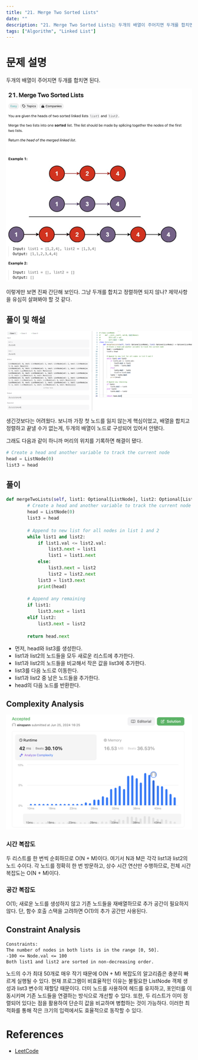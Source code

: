```yaml
---
title: "21. Merge Two Sorted Lists"
date: ""
description: "21. Merge Two Sorted Lists는 두개의 배열이 주어지면 두개를 합치면 된다."
tags: ["Algorithm", "Linked List"]
---
```


# 문제 설명
두개의 배열이 주어지면 두개를 합치면 된다.

![21](../../../images/LEET/21/21.png)

이렇게만 보면 진짜 간단해 보인다. 그냥 두개를 합치고 정렬하면 되지 않나? 제약사항을 유심히 살펴봐야 할 것 같다.


## 풀이 및 해설
![test](../../../images/LEET/21/test.png)

생긴것보다는 어려웠다. 보니까 가장 첫 노드를 잃지 않는게 핵심이었고, 배열을 합치고 정렬하고 끝낼 수가 없는게, 두개의 배열이 노드로 구성되어 있어서 안됐다.

그래도 다음과 같이 하니까 머리의 위치를 기록하면 해결이 됐다.

```python
# Create a head and another variable to track the current node
head = ListNode(0)
list3 = head
```

## 풀이
```python
def mergeTwoLists(self, list1: Optional[ListNode], list2: Optional[ListNode]) -> Optional[ListNode]:
        # Create a head and another variable to track the current node
        head = ListNode(0)
        list3 = head

        # Append to new list for all nodes in list 1 and 2
        while list1 and list2:
            if list1.val <= list2.val:
                list3.next = list1
                list1 = list1.next
            else:
                list3.next = list2
                list2 = list2.next
            list3 = list3.next
            print(head)
            
        # Append any remaining
        if list1:
            list3.next = list1
        elif list2:
            list3.next = list2

        return head.next
```

- 먼저, head와 list3를 생성한다.
- list1과 list2의 노드들을 모두 새로운 리스트에 추가한다.
- list1과 list2의 노드들을 비교해서 작은 값을 list3에 추가한다.
- list3를 다음 노드로 이동한다.
- list1과 list2 중 남은 노드들을 추가한다.
- head의 다음 노드를 반환한다.

## Complexity Analysis
![success](../../../images/LEET/21/success.png)

### 시간 복잡도
두 리스트를 한 번씩 순회하므로 O(N + M)이다. 여기서 N과 M은 각각 list1과 list2의 노드 수이다.
각 노드를 정확히 한 번 방문하고, 상수 시간 연산만 수행하므로, 전체 시간 복잡도는 O(N + M)이다.

### 공간 복잡도
O(1); 새로운 노드를 생성하지 않고 기존 노드들을 재배열하므로 추가 공간이 필요하지 않다.
단, 함수 호출 스택을 고려하면 O(1)의 추가 공간만 사용된다.

## Constraint Analysis
```
Constraints:
The number of nodes in both lists is in the range [0, 50].
-100 <= Node.val <= 100
Both list1 and list2 are sorted in non-decreasing order.
```
노드의 수가 최대 50개로 매우 작기 때문에 O(N + M) 복잡도의 알고리즘은 충분히 빠르게 실행될 수 있다.
현재 프로그램이 비효율적인 이유는 불필요한 ListNode 객체 생성과 list3 변수의 재할당 때문이다. 더미 노드를 사용하여 헤드를 유지하고, 포인터를 이동시키며 기존 노드들을 연결하는 방식으로 개선할 수 있다. 또한, 두 리스트가 이미 정렬되어 있다는 점을 활용하여 단순히 값을 비교하며 병합하는 것이 가능하다. 이러한 최적화를 통해 작은 크기의 입력에서도 효율적으로 동작할 수 있다.

# References
- [LeetCode](https://leetcode.com/problems/merge-two-sorted-lists/)